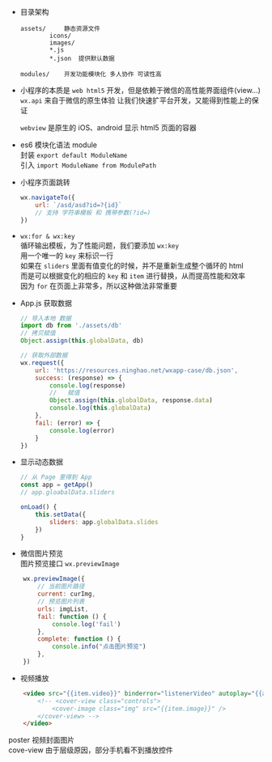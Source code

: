 - 目录架构 
    ```
	assets/     静态资源文件
	        icons/
	        images/
	        *.js       
            *.json	提供默认数据

    modules/    开发功能模块化 多人协作 可读性高    
    ```

- 小程序的本质是 `web html5` 开发，但是依赖于微信的高性能界面组件(view...)    
    `wx.api` 来自于微信的原生体验 让我们快速扩平台开发，又能得到性能上的保证

    `webview` 是原生的 iOS、android 显示 html5 页面的容器

- es6 模块化语法 module   
    封装 `export default ModuleName`    
    引入 `import ModuleName from ModulePath`

- 小程序页面跳转  
    ```js
    wx.navigateTo({
        url: `/asd/asd?id=?{id}`
        // 支持 字符串模板 和 携带参数(?id=)
    })
    ```

- `wx:for & wx:key `  
    循环输出模板，为了性能问题，我们要添加 `wx:key `  
    用一个唯一的 `key` 来标识一行     
    如果在 `sliders` 里面有值变化的时候，并不是重新生成整个循环的 html     
    而是可以根据变化的相应的 `key` 和 `item` 进行替换，从而提高性能和效率   
    因为 `for` 在页面上非常多，所以这种做法非常重要

- App.js 获取数据   
    ```js
    // 导入本地 数据
    import db from './assets/db'
    // 拷贝赋值
    Object.assign(this.globalData, db)
    ```
    ```js
    // 获取外部数据     
    wx.request({
		url: 'https://resources.ninghao.net/wxapp-case/db.json',
		success: (response) => {
			console.log(response)
			//   赋值
			Object.assign(this.globalData, response.data)
			console.log(this.globalData)
		},
		fail: (error) => {
			console.log(error)
		}
	})
    ```
- 显示动态数据
    ```js
    // 从 Page 里得到 App
    const app = getApp()
    // app.gloabalData.sliders

    onLoad() {
        this.setData({
            sliders: app.globalData.slides
        })
    }
    ```

- 微信图片预览  
    图片预览接口 `wx.previewImage`
```js
    wx.previewImage({
        // 当前图片路径
        current: curImg,
        // 预览图片列表
        urls: imgList,
        fail: function () {
        	console.log('fail')
        },
        complete: function () {
        	console.info("点击图片预览")
        },
    })
```

- 视频播放
```html
    <video src="{{item.video}}" binderror="listenerVideo" autoplay="{{autoplay}}" custom-cache="{{false}}" poster="{{item.image}}" controls>
        <!-- <cover-view class="controls">
            <cover-image class="img" src="{{item.image}}" />
        </cover-view> -->
    </video>
```
poster 视频封面图片     
cove-view 由于层级原因，部分手机看不到播放控件